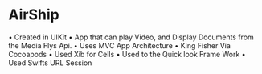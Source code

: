 # AirShip

•	Created in UIKit
•	App that can play Video, and Display Documents from the Media Flys Api.
•	Uses MVC App Architecture
•	King Fisher Via Cocoapods
•	Used Xib for Cells
•	Used to the Quick look Frame Work 
•	Used Swifts URL Session
